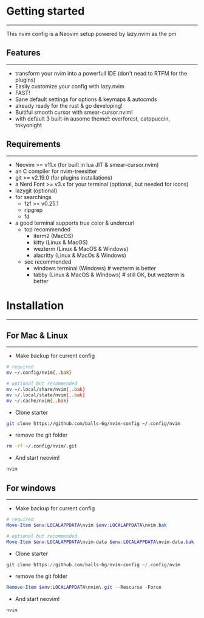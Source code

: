 # Getting started
----------------------
This nvim config is a Neovim setup powered by lazy.nvim as the pm

## Features
---------------
- transform your nvim into a powerfull IDE (don't nead to RTFM for the plugins)
- Easily customize your config with lazy.nvim
- FAST!
- Sane default settings for options & keymaps & autocmds
- already ready for the rust & go developing!
- Buitiful smooth cursor with smear-cursor.nvim!
- with default 3 built-in ausome theme!: everforest, catppuccin, tokyonight

## Requirements
----------------
- Neovim >= v11.x (for built in lua JIT & smear-cursor.nvim)
- an C compiler for nvim-treesitter
- git >= v2.19.0 (for plugins installations)
- a Nerd Font >= v3.x for your terminal (optional, but needed for icons)
- lazygit (optional)
- for searchings
    - fzf >= v0.25.1
    - ripgrep
    - fd
- a good terminal supports true color & undercurl
    - top recommended
        - iterm2 (MacOS)
        - kitty (Linux & MacOS)
        - wezterm (Linux & MacOS & Windows)
        - alacritty (Linux & MacOs & Windows)
    - sec recommended
        - windows terminal (Windows) # wezterm is better
        - tabby (Linux & MacOS & Windows) # still OK, but wezterm is better

# Installation
-----------------

## For Mac & Linux
--------------

- Make backup for current config
```bash
# required
mv ~/.config/nvim{,.bak}

# optional but recommended
mv ~/.local/share/nvim{,.bak}
mv ~/.local/state/nvim{,.bak}
mv ~/.cache/nvim{,.bak}
```

- Clone starter
```bash
git clone https://github.com/balls-6g/nvim-config ~/.config/nvim
```

- remove the git folder
```bash
rm -rf ~/.config/nvim/.git
```

- And start neovim!
```bash
nvim
```

## For windows
-----------------

- Make backup for current config
```ps1
# required
Move-Item $env:LOCALAPPDATA\nvim $env:LOCALAPPDATA\nvim.bak

# optional but recommended
Move-Item $env:LOCALAPPDATA\nvim-data $env:LOCALAPPDATA\nvim-data.bak
```

- Clone starter
```ps1
git clone https://github.com/balls-6g/nvim-config ~/.config/nvim
```

- remove the git folder
```ps1
Remove-Item $env:LOCALAPPDATA\nvim\.git --Rescurse -Force
```

- And start neovim!
```ps1
nvim
```
